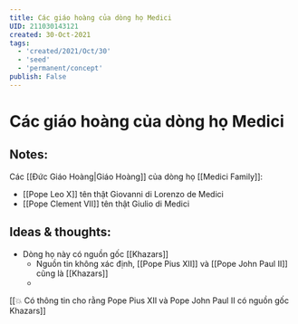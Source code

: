 ```yaml
---
title: Các giáo hoàng của dòng họ Medici
UID: 211030143121
created: 30-Oct-2021
tags:
  - 'created/2021/Oct/30'
  - 'seed'
  - 'permanent/concept'
publish: False
---
```

# Các giáo hoàng của dòng họ Medici

## Notes:
Các [[Đức Giáo Hoàng|Giáo Hoàng]] của dòng họ [[Medici Family]]:
- [[Pope Leo X]] tên thật Giovanni di Lorenzo de Medici
- [[Pope Clement VII]] tên thật Giulio di Medici

## Ideas & thoughts:
- Dòng họ này có nguồn gốc [[Khazars]]
	- Nguồn tin không xác định, [[Pope Pius XII]] và [[Pope John Paul II]] cũng là [[Khazars]]
	- 
[[💥 Có thông tin cho rằng Pope Pius XII và Pope John Paul II có nguồn gốc Khazars]]


